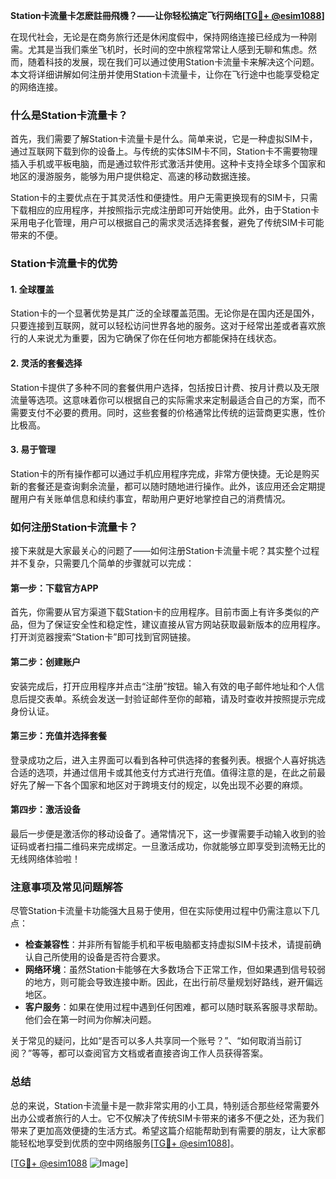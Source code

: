 **Station卡流量卡怎麽註冊飛機？——让你轻松搞定飞行网络[[TG💪+ @esim1088](https://t.me/s/esim1088)]**

在现代社会，无论是在商务旅行还是休闲度假中，保持网络连接已经成为一种刚需。尤其是当我们乘坐飞机时，长时间的空中旅程常常让人感到无聊和焦虑。然而，随着科技的发展，现在我们可以通过使用Station卡流量卡来解决这个问题。本文将详细讲解如何注册并使用Station卡流量卡，让你在飞行途中也能享受稳定的网络连接。

### 什么是Station卡流量卡？

首先，我们需要了解Station卡流量卡是什么。简单来说，它是一种虚拟SIM卡，通过互联网下载到你的设备上。与传统的实体SIM卡不同，Station卡不需要物理插入手机或平板电脑，而是通过软件形式激活并使用。这种卡支持全球多个国家和地区的漫游服务，能够为用户提供稳定、高速的移动数据连接。

Station卡的主要优点在于其灵活性和便捷性。用户无需更换现有的SIM卡，只需下载相应的应用程序，并按照指示完成注册即可开始使用。此外，由于Station卡采用电子化管理，用户可以根据自己的需求灵活选择套餐，避免了传统SIM卡可能带来的不便。

### Station卡流量卡的优势

#### 1. 全球覆盖
Station卡的一个显著优势是其广泛的全球覆盖范围。无论你是在国内还是国外，只要连接到互联网，就可以轻松访问世界各地的服务。这对于经常出差或者喜欢旅行的人来说尤为重要，因为它确保了你在任何地方都能保持在线状态。

#### 2. 灵活的套餐选择
Station卡提供了多种不同的套餐供用户选择，包括按日计费、按月计费以及无限流量等选项。这意味着你可以根据自己的实际需求来定制最适合自己的方案，而不需要支付不必要的费用。同时，这些套餐的价格通常比传统的运营商更实惠，性价比极高。

#### 3. 易于管理
Station卡的所有操作都可以通过手机应用程序完成，非常方便快捷。无论是购买新的套餐还是查询剩余流量，都可以随时随地进行操作。此外，该应用还会定期提醒用户有关账单信息和续约事宜，帮助用户更好地掌控自己的消费情况。

### 如何注册Station卡流量卡？

接下来就是大家最关心的问题了——如何注册Station卡流量卡呢？其实整个过程并不复杂，只需要几个简单的步骤就可以完成：

#### 第一步：下载官方APP
首先，你需要从官方渠道下载Station卡的应用程序。目前市面上有许多类似的产品，但为了保证安全性和稳定性，建议直接从官方网站获取最新版本的应用程序。打开浏览器搜索“Station卡”即可找到官网链接。

#### 第二步：创建账户
安装完成后，打开应用程序并点击“注册”按钮。输入有效的电子邮件地址和个人信息后提交表单。系统会发送一封验证邮件至你的邮箱，请及时查收并按照提示完成身份认证。

#### 第三步：充值并选择套餐
登录成功之后，进入主界面可以看到各种可供选择的套餐列表。根据个人喜好挑选合适的选项，并通过信用卡或其他支付方式进行充值。值得注意的是，在此之前最好先了解一下各个国家和地区对于跨境支付的规定，以免出现不必要的麻烦。

#### 第四步：激活设备
最后一步便是激活你的移动设备了。通常情况下，这一步骤需要手动输入收到的验证码或者扫描二维码来完成绑定。一旦激活成功，你就能够立即享受到流畅无比的无线网络体验啦！

### 注意事项及常见问题解答

尽管Station卡流量卡功能强大且易于使用，但在实际使用过程中仍需注意以下几点：

- **检查兼容性**：并非所有智能手机和平板电脑都支持虚拟SIM卡技术，请提前确认自己所使用的设备是否符合要求。
- **网络环境**：虽然Station卡能够在大多数场合下正常工作，但如果遇到信号较弱的地方，则可能会导致连接中断。因此，在出行前尽量规划好路线，避开偏远地区。
- **客户服务**：如果在使用过程中遇到任何困难，都可以随时联系客服寻求帮助。他们会在第一时间为你解决问题。

关于常见的疑问，比如“是否可以多人共享同一个账号？”、“如何取消当前订阅？”等等，都可以查阅官方文档或者直接咨询工作人员获得答案。

### 总结

总的来说，Station卡流量卡是一款非常实用的小工具，特别适合那些经常需要外出办公或者旅行的人士。它不仅解决了传统SIM卡带来的诸多不便之处，还为我们带来了更加高效便捷的生活方式。希望这篇介绍能帮助到有需要的朋友，让大家都能轻松地享受到优质的空中网络服务[[TG💪+ @esim1088](https://t.me/s/esim1088)]。

[[TG💪+ @esim1088](https://t.me/s/esim1088) ![Image](https://i.postimg.cc/4NQfJmqS/Snipaste-2025-05-13-00-14-12.png)]
